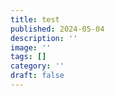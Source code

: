 ```yaml
---
title: test
published: 2024-05-04
description: ''
image: ''
tags: []
category: ''
draft: false 
---
```

